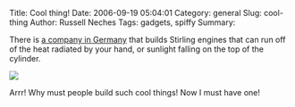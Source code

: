 Title: Cool thing!
Date: 2006-09-19 05:04:01
Category: general
Slug: cool-thing
Author: Russell Neches
Tags: gadgets, spiffy
Summary: 


There is [a company in Germany](http://www.ltd-stirling.de/id46.htm)
that builds Stirling engines that can run off of the heat radiated by
your hand, or sunlight falling on the top of the cylinder.

![](http://vort.org/media/images/stirling_engine.jpg)

Arrr! Why must people build such cool things! Now I must have one!
